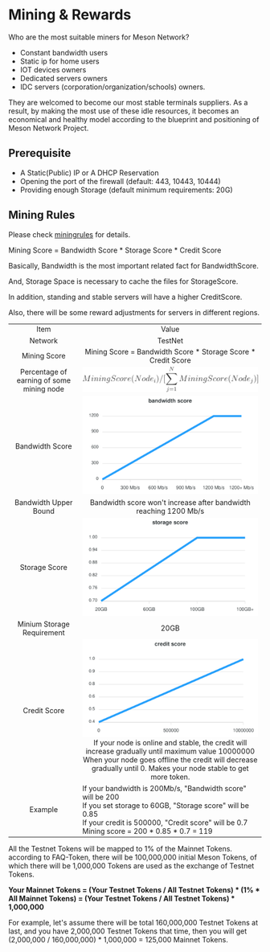 # Mining & Rewards

Who are the most suitable miners for Meson Network?

- Constant bandwidth users
- Static ip for home users
- IOT devices owners
- Dedicated servers owners
- IDC servers (corporation/organization/schools) owners.

They are welcomed to become our most stable terminals suppliers. As a result, by making the most use of these idle resources, it becomes an economical and healthy model according to the blueprint and positioning of Meson Network Project.

## Prerequisite

- A Static(Public) IP or A DHCP Reservation
- Opening the port of the firewall (default: 443, 10443, 10444)
- Providing enough Storage (default minimum requirements: 20G)

## Mining Rules

Please check [miningrules](https://dashboard.meson.network/ming_rules_msntt) for details.

Mining Score = Bandwidth Score * Storage Score * Credit Score

Basically, Bandwidth is the most important related fact for BandwidthScore.

And, Storage Space is necessary to cache the files for StorageScore.

In addition, standing and stable servers will have a higher CreditScore.

Also, there will be some reward adjustments for servers in different regions.
<div style="text-align:center">
<table>
    <tr>
        <td>Item</td>
        <td>Value</td>
    </tr>
    <tr>
        <td>Network</td>
        <td>TestNet</td>
    </tr>
    <tr>
        <td>Mining Score</td>
        <td>Mining Score = Bandwidth Score * Storage Score * Credit Score</td>
    </tr>
    <tr>
        <td>Percentage of earning of some mining node</td>
        <td><img src="./images/percentage.svg" /></td>
    </tr>
    <tr>
        <td>Bandwidth Score</td>
        <td><img src="./images/bandwidth-score.svg" /></td>
    </tr>
    <tr>
        <td>Bandwidth Upper Bound</td>
        <td>Bandwidth score won't increase after bandwidth reaching 1200 Mb/s</td>
    </tr>
    <tr>
        <td>Storage Score</td>
        <td><img src="./images/storage-score.svg" /></td>
    </tr>
    <tr>
        <td>Minium Storage Requirement</td>
        <td>20GB</td>
    </tr>
    <tr>
        <td>Credit Score</td>
        <td><img src="./images/credit-score.svg" /><br>If your node is online and stable, the credit will increase gradually until maximum value 10000000
When your node goes offline the credit will decrease gradually until 0.
Makes your node stable to get more token.</td>
    </tr>
    <tr>
        <td>Example</td>
        <td align="left">If your bandwidth is 200Mb/s, "Bandwidth score" will be 200<br>If you set storage to 60GB, "Storage score" will be 0.85<br>If your credit is 500000, "Credit score" will be 0.7<br>Mining score = 200 * 0.85 * 0.7 = 119</td>
    </tr>
</table>
</div>

All the Testnet Tokens will be mapped to 1% of the Mainnet Tokens. according to FAQ-Token, there will be 100,000,000 initial Meson Tokens, of which there will be 1,000,000 Tokens are used as the exchange of Testnet Tokens.

**Your Mainnet Tokens = (Your Testnet Tokens / All Testnet Tokens) * (1% * All Mainnet Tokens) = (Your Testnet Tokens / All Testnet Tokens) * 1,000,000**

For example, let's assume there will be total 160,000,000 Testnet Tokens at last, and you have 2,000,000 Testnet Tokens that time, then you will get (2,000,000 / 160,000,000) * 1,000,000 = 125,000 Mainnet Tokens.